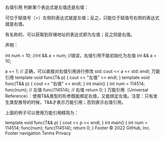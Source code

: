 右值引用
判断某个表达式是左值还是右值：

可位于赋值号（=）左侧的表达式就是左值；反之，只能位于赋值号右侧的表达式就是右值。

有名称的、可以获取到存储地址的表达式即为左值；反之则是右值。

声明：

int num = 10;
//int && a = num;  //错误，右值引用不能初始化为左值
int && a = 10;

a += 1; // 正确，可以直接对右值引用进行修改
std::cout << a << std::endl;
万能引用
template<typename T>
void func(T& p) {
    cout << "左值" << endl;
}
template<typename T>
void func(T&& p) {
    cout << "右值" << endl;
}
int main() {
    int num = 114514;
    func(num); // 左值
    func(114514); // 右值
    return 0;
}
万能引用（Universal Reference）：使用T&&类型的形参既能绑定右值，又能绑定左值。注意：只有发生类型推导的时候，T&&才表示万能引用；否则表示右值引用。

上面的例子可以使用万能引用精简为：

template<typename T>
void func(T&& p) {
    cout << p << endl;
}
int main() {
    int num = 114514;
    func(num);
    func(114514);
    return 0;
}
Footer
© 2022 GitHub, Inc.
Footer navigation
Terms
Privacy

